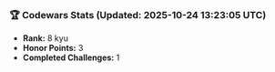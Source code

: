 ### 🏆 Codewars Stats (Updated: 2025-10-24 13:23:05 UTC)

- **Rank:** 8 kyu
- **Honor Points:** 3
- **Completed Challenges:** 1
